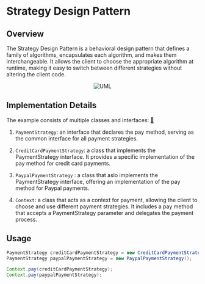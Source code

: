 # Strategy Design Pattern

## Overview

The Strategy Design Pattern is a behavioral design pattern that defines a family of algorithms, encapsulates each
algorithm, and makes them interchangeable. It allows the client to choose the appropriate algorithm at runtime, making
it easy to switch between different strategies without altering the client code.

<p align="center">
    <img src="https://github.com/omarhosny206/design-patterns/assets/58389695/0db2949f-13e5-4ab4-a9ae-aad22be4d480" alt="UML">
</p>

## Implementation Details

The example consists of multiple classes and interfaces: [🔗](./)

1. `PaymentStrategy`: an interface that declares the pay method, serving as the common interface for all payment
   strategies.

2. `CreditCardPaymentStrategy`: a class that implements the PaymentStrategy interface. It provides a specific
   implementation of the pay method for credit card payments.

3. `PaypalPaymentStrategy` : a class that aslo implements the PaymentStrategy interface, offering an implementation of
   the pay method for Paypal payments.

4. `Context`: a class that acts as a context for payment, allowing the client to choose and use different payment
   strategies. It includes a pay method that accepts a PaymentStrategy parameter and delegates the payment process.

## Usage

```java
PaymentStrategy creditCardPaymentStrategy = new CreditCardPaymentStrategy();
PaymentStrategy paypalPaymentStrategy = new PaypalPaymentStrategy();

Context.pay(creditCardPaymentStrategy);
Context.pay(paypalPaymentStrategy);
```